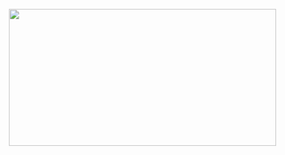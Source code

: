 <p align="center"><img src="[https://giphy.com/gifs/scene-utawarerumono-kamen-nLJAs215zpyqA](https://media.giphy.com/media/v1.Y2lkPTc5MGI3NjExbmoxaWtxeWVtZ3ZibWJtempyMHp3cXUzZHJkdDVnMTRrdHpmajM3bSZlcD12MV9pbnRlcm5hbF9naWZfYnlfaWQmY3Q9Zw/nLJAs215zpyqA/giphy.gif)" style="text-align:center" width="480" height="246" />
<!-- <p align="center"><a href="https://github.com/ultiomusic"><img src="https://badge42.vercel.app/api/v2/cldtdzadh00110fl54xslmkzl/stats?cursusId=21&coalitionId=227" alt="beeligul's 42 stats" /></a> -->
<!-- <p align="center"><a href="https://spotify-github-profile.vercel.app/api/view?uid=15sLA8fe8GkNYpE0rkK1Wb?si=97db5c7b11cf4a61=true;redirect=true"><img src="https://spotify-github-profile.vercel.app/api/view?uid=sx1ygjfidpkfcjntazewo9wdd&amp;cover_image=true&amp;theme=default&amp;show_offline=false&amp;background_color=121212" alt="spotify-github-profile"></a></p> -->
<!-- ![kurwa gif](https://github.com/ultiomusic/ultiomusic/assets/94832543/e686828e-ee01-4212-9681-b9365dcda2dc) -->
